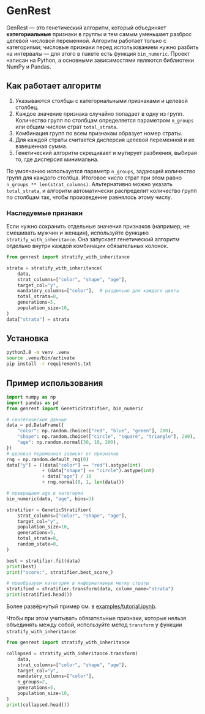 # GenRest

GenRest — это генетический алгоритм, который объединяет **категориальные**
признаки в группы и тем самым уменьшает разброс целевой числовой переменной.
Алгоритм работает только с категориями; числовые признаки перед использованием
нужно разбить на интервалы — для этого в пакете есть функция `bin_numeric`.
Проект написан на Python, а основными зависимостями являются библиотеки NumPy
и Pandas.

## Как работает алгоритм
1. Указываются столбцы с категориальными признаками и целевой столбец.
2. Каждое значение признака случайно попадает в одну из групп. Количество
   групп по столбцам определяется параметром `n_groups` или общим числом
   страт `total_strata`.
3. Комбинация групп по всем признакам образует номер страты.
4. Для каждой страты считается дисперсия целевой переменной и их взвешенная
   сумма.
5. Генетический алгоритм скрещивает и мутирует разбиения, выбирая то, где
   дисперсия минимальна.

По умолчанию используется параметр `n_groups`, задающий количество групп для
каждого столбца. Итоговое число страт при этом равно
`n_groups ** len(strat_columns)`. Альтернативно можно указать `total_strata`, и
алгоритм автоматически распределит количество групп по столбцам так, чтобы
произведение равнялось этому числу.

### Наследуемые признаки

Если нужно сохранить отдельные значения признаков (например, не смешивать
мужчин и женщин), используйте функцию `stratify_with_inheritance`. Она запускает
генетический алгоритм отдельно внутри каждой комбинации обязательных колонок.

```python
from genrest import stratify_with_inheritance

strata = stratify_with_inheritance(
    data,
    strat_columns=["color", "shape", "age"],
    target_col="y",
    mandatory_columns=["color"],  # раздельно для каждого цвета
    total_strata=8,
    generations=5,
    population_size=10,
)
data["strata"] = strata
```

## Установка
```bash
python3.8 -m venv .venv
source .venv/bin/activate
pip install -r requirements.txt
```

## Пример использования
```python
import numpy as np
import pandas as pd
from genrest import GeneticStratifier, bin_numeric

# синтетические данные
data = pd.DataFrame({
    "color": np.random.choice(["red", "blue", "green"], 200),
    "shape": np.random.choice(["circle", "square", "triangle"], 200),
    "age": np.random.normal(30, 10, 200),
})
# целевая переменная зависит от признаков
rng = np.random.default_rng(0)
data["y"] = ((data["color"] == "red").astype(int)
             + (data["shape"] == "circle").astype(int)
             + data["age"] / 10
             + rng.normal(0, 1, len(data)))

# превращаем age в категории
bin_numeric(data, "age", bins=3)

stratifier = GeneticStratifier(
    strat_columns=["color", "shape", "age"],
    target_col="y",
    population_size=10,
    generations=5,
    total_strata=8,
    random_state=0,
)

best = stratifier.fit(data)
print(best)
print("score:", stratifier.best_score_)

# преобразуем категории в информативную метку страты
stratified = stratifier.transform(data, column_name="strata")
print(stratified.head())
```

Более развёрнутый пример см. в [examples/tutorial.ipynb](examples/tutorial.ipynb).

Чтобы при этом учитывать обязательные признаки, которые нельзя объединять
между собой, используйте метод ``transform`` у функции
``stratify_with_inheritance``:

```python
from genrest import stratify_with_inheritance

collapsed = stratify_with_inheritance.transform(
    data,
    strat_columns=["color", "shape", "age"],
    target_col="y",
    mandatory_columns=["color"],
    n_groups=2,
    generations=5,
    population_size=10,
)
print(collapsed.head())
```
